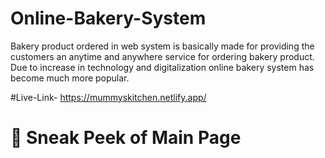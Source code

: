 # Online-Bakery-System
Bakery product ordered in web system is basically made for providing the customers an anytime and anywhere service for ordering bakery product. Due to increase in technology and digitalization online bakery system has become much more popular.

#Live-Link- https://mummyskitchen.netlify.app/

# 📌 Sneak Peek of Main Page 
